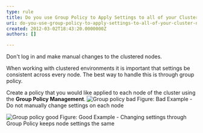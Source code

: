 ```yaml
---
type: rule
title: Do you use Group Policy to Apply Settings to all of your Cluster Nodes?
uri: do-you-use-group-policy-to-apply-settings-to-all-of-your-cluster-nodes
created: 2012-03-02T18:43:20.0000000Z
authors: []

---
```




<span class='intro'> <p>Don't log in and make manual changes to the clustered nodes.</p>
<p>When working with clustered environments it is important that settings be consistent across every node. The best way to handle this is through group policy.
</p> </span>

Create a policy that you would like applied to each node of the cluster using the <strong>Group Policy Management</strong>.
<img class="ms-rteCustom-ImageArea" alt="Group policy bad" src="/ITAndNetworking/Rules-to-Better-Hyper-V-Clustering/PublishingImages/group-policy-bad.jpg" />
<span class="ms-rteCustom-FigureBad">Figure&#58; Bad Example - Do not manually change settings on each node</span>

<img class="ms-rteCustom-ImageArea" alt="Group policy good" src="/ITAndNetworking/Rules-to-Better-Hyper-V-Clustering/PublishingImages/group-policy-good.jpg" />
<span class="ms-rteCustom-FigureGood">Figure&#58; Good Example - Changing settings through Group Policy keeps node settings the same</span>


